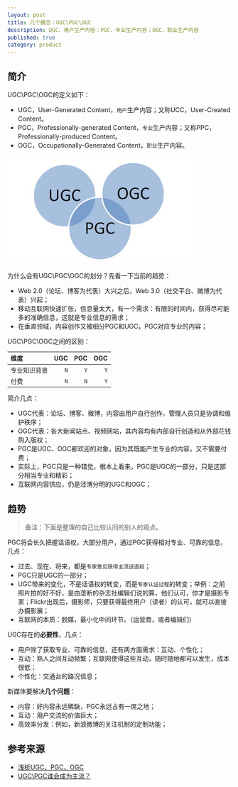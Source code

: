 ```yaml
---
layout: post
title: 几个概念：UGC\PGC\OGC
description: UGC，用户生产内容；PGC，专业生产内容；OGC，职业生产内容
published: true
category: product
---
```


## 简介



UGC\PGC\OGC的定义如下：

* UGC，User-Generated Content，`用户`生产内容；又称UCC，User-Created Content。
* PGC，Professionally-generated Content，`专业`生产内容；又称PPC，Professionally-produced Content。
* OGC，Occupationally-Generated Content，`职业`生产内容。


![](/images/ugc-pgc-ogc/relation.jpg)



为什么会有UGC\PGC\OGC的划分？先看一下当前的趋势：

* Web 2.0（论坛、博客为代表）大兴之后，Web 3.0（社交平台、微博为代表）兴起；
* 移动互联网快速扩张，信息量太大，有一个需求：有限的时间内，获得尽可能多的准确信息，这就是专业信息的需求；
* 在垂直领域，内容创作又被细分PGC和UGC，PGC对应专业的内容；

UGC\PGC\OGC之间的区别：

|维度|UGC|PGC|OGC|
|:----|----:|----:|----:|
|专业知识背景|`N`|`Y`|`Y`|
|付费|`N`|`N`|`Y`|

简介几点：

* UGC代表：论坛、博客、微博，内容由用户自行创作，管理人员只是协调和维护秩序；
* OGC代表：各大新闻站点、视频网站，其内容均有内部自行创造和从外部花钱购入版权；
* PGC是UGC、OGC都欢迎的对象，因为其既能产生专业的内容，又不需要付费；
* 实际上，PGC只是一种错觉，根本上看来，PGC是UGC的一部分，只是这部分相当专业和精彩；
* 互联网内容供应，仍是泾渭分明的UGC和OGC；



## 趋势

> 备注：下面是整理的自己比较认同的别人的观点。


PGC将会长久把握话语权，大部分用户，通过PGC获得相对专业、可靠的信息，几点：

* 过去、现在、将来，都是`专家意见获得主流话语权`；
* PGC只是UGC的一部分；
* UGC带来的变化，不是话语权的转变，而是`专家认证过程`的转变；举例：之前照片拍的好不好，是由垄断的杂志社编辑们说的算，他们认可，你才是摄影专家；Flickr出现后，摄影师，只要获得最终用户（读者）的认可，就可以直接办摄影展；
* 互联网的本质：脱媒，最小化中间环节。（运营商，或者编辑们）

UGC存在的**必要性**，几点：

* 用户除了获取专业、可靠的信息，还有两方面需求：互动、个性化；
* 互动：熟人之间互动频繁；互联网使得这些互动，随时随地都可以发生，成本很低；
* 个性化：交通台的路况信息；

新媒体要解决**几个问题**：

* 内容：好内容永远稀缺，PGC永远占有一席之地；
* 互动：用户交流的价值巨大；
* 高效率分发：例如，新浪微博的关注机制的定制功能；











## 参考来源

* [浅析UGC、PGC、OGC][浅析UGC、PGC、OGC]
* [UGC\PGC谁会成为主流？][UGC\PGC谁会成为主流？]












[NingG]:    						http://ningg.github.com  "NingG"
[浅析UGC、PGC、OGC]:				http://yjy.people.com.cn/n/2014/0120/c245079-24169402.html
[UGC\PGC谁会成为主流？]:			http://www.zhihu.com/question/19863075









